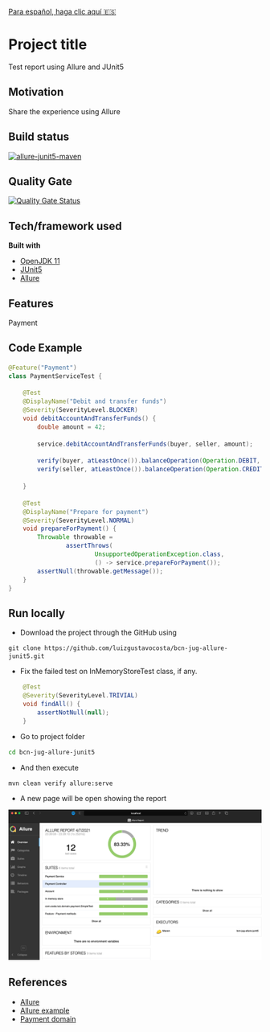 [Para español, haga clic aquí 🇪🇸](README_es.md)

# Project title
Test report using Allure and JUnit5

## Motivation
Share the experience using Allure

## Build status
[![allure-junit5-maven](https://github.com/luizgustavocosta/bcn-jug-allure-junit5/actions/workflows/bcn-jug-allure-junit5.yml/badge.svg?branch=main)](https://github.com/luizgustavocosta/bcn-jug-allure-junit5/actions/workflows/bcn-jug-allure-junit5.yml)

## Quality Gate
[![Quality Gate Status](https://sonarcloud.io/api/project_badges/measure?project=luizgustavocosta_bcn-jug-allure-junit5&metric=alert_status)](https://sonarcloud.io/dashboard?id=luizgustavocosta_bcn-jug-allure-junit5)

## Tech/framework used
<b>Built with</b>
- [OpenJDK 11](https://openjdk.java.net/projects/jdk/11/)
- [JUnit5](https://junit.org/junit5/docs/current/user-guide/)
- [Allure](https://docs.qameta.io/allure/)

## Features
Payment

## Code Example
```java
@Feature("Payment")
class PaymentServiceTest {

    @Test
    @DisplayName("Debit and transfer funds")
    @Severity(SeverityLevel.BLOCKER)
    void debitAccountAndTransferFunds() {
        double amount = 42;

        service.debitAccountAndTransferFunds(buyer, seller, amount);

        verify(buyer, atLeastOnce()).balanceOperation(Operation.DEBIT, amount);
        verify(seller, atLeastOnce()).balanceOperation(Operation.CREDIT, amount);

    }

    @Test
    @DisplayName("Prepare for payment")
    @Severity(SeverityLevel.NORMAL)
    void prepareForPayment() {
        Throwable throwable =
                assertThrows(
                        UnsupportedOperationException.class,
                        () -> service.prepareForPayment());
        assertNull(throwable.getMessage());
    }
}
```

## Run locally
 - Download the project through the GitHub using
 ```git
 git clone https://github.com/luizgustavocosta/bcn-jug-allure-junit5.git
 ```
- Fix the failed test on InMemoryStoreTest class, if any.
 ```java
     @Test
     @Severity(SeverityLevel.TRIVIAL)
     void findAll() {
         assertNotNull(null);
     }
 ```
- Go to project folder 
```bash
cd bcn-jug-allure-junit5
```   
- And then execute
 ```maven
 mvn clean verify allure:serve
 ```
- A new page will be open showing the report

![Allure Report](static/allure-report.png)  

## References
* [Allure](https://docs.qameta.io/allure/)
* [Allure example](https://github.com/allure-examples/allure-junit5-example)
* [Payment domain](http://tfig.unece.org/contents/intro-domain-payment.htm)